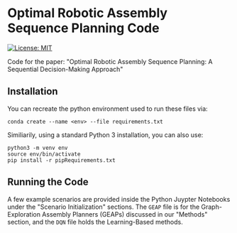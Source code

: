 # Optimal Robotic Assembly Sequence Planning Code
 [![License:
 MIT](https://img.shields.io/badge/License-MIT-yellow.svg)](https://opensource.org/licenses/MIT)
 
Code for the paper: "Optimal Robotic Assembly Sequence Planning: A Sequential Decision-Making Approach"

## Installation
You can recreate the python environment used to run these files via:
```
conda create --name <env> --file requirements.txt
```

Similiarily, using a standard Python 3 installation, you can also use:
```
python3 -m venv env
source env/bin/activate
pip install -r pipRequirements.txt
```


## Running the Code
A few example scenarios are provided inside the Python Juypter Notebooks under the "Scenario Initialization" sections. 
The `GEAP` file is for the Graph-Exploration Assembly Planners (GEAPs) discussed in our "Methods" section, and the `DQN` file holds the Learning-Based methods.

